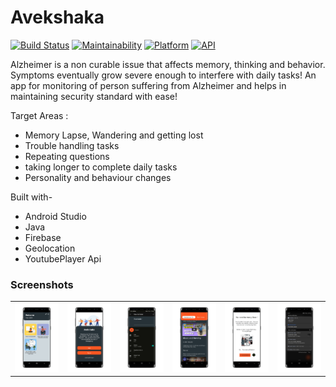 # Avekshaka


[![Build Status](https://travis-ci.org/rob729/News-Feed.svg?branch=master)](https://travis-ci.org/rob729/News-Feed)
[![Maintainability](https://api.codeclimate.com/v1/badges/3cf040d355cfa3d4c3a4/maintainability)](https://codeclimate.com/github/rob729/News/maintainability)
[![Platform](https://img.shields.io/badge/platform-android-blue.svg)](http://developer.android.com/index.html)
[![API](https://img.shields.io/badge/API-20%2B-blue.svg?style=flat)](https://android-arsenal.com/api?level=20)

Alzheimer is a non curable issue that affects memory, thinking and behavior. Symptoms eventually grow severe enough to interfere with daily tasks!
An app for monitoring of person suffering from Alzheimer and helps in maintaining security standard with ease!

Target Areas :
- Memory Lapse, Wandering and getting lost
- Trouble handling tasks
- Repeating questions
- taking longer to complete daily tasks
- Personality and behaviour changes



Built with-
- Android Studio
- Java
- Firebase
- Geolocation
- YoutubePlayer Api

 
 ### Screenshots

      

<table>
        <tr>
           <td><img src = "https://github.com/Ishita03-Singh/Avekshaka/blob/master/avekshaka%20snapshots/1656184285606_100.PNG"  width="200"></td>
               <td><img src = "https://github.com/Ishita03-Singh/Avekshaka/blob/master/avekshaka%20snapshots/1656184460448_100.PNG" width="200"></td>
           <td><img src = "https://github.com/Ishita03-Singh/Avekshaka/blob/master/avekshaka%20snapshots/1656184295143_100.PNG"  width="200"></td>
           <td><img src = "https://github.com/Ishita03-Singh/Avekshaka/blob/master/avekshaka%20snapshots/1656184303090_100.PNG"  width="200"></td>
           <td><img src = "https://github.com/Ishita03-Singh/Avekshaka/blob/master/avekshaka%20snapshots/1656184313644_100.PNG" width="200"></td> 
         <td><img src = "https://github.com/Ishita03-Singh/Avekshaka/blob/master/avekshaka%20snapshots/1656184337942_100.PNG" width="200"></td>
            
        

</table>  

